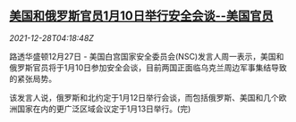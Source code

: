 <!--1640665862000-->
[美国和俄罗斯官员1月10日举行安全会谈--美国官员](https://cn.reuters.com/article/usa-russia-1227-mon-idCNKBS2J706R)
------

<div><i>2021-12-28T04:18:48Z</i></div><p>路透华盛顿12月27日 - 美国白宫国家安全委员会(NSC)发言人周一表示，美国和俄罗斯官员将于1月10日参加安全会谈，目前两国正面临乌克兰周边军事集结导致的紧张局势。</p><p>该发言人说，俄罗斯和北约定于1月12日举行会谈，而包括俄罗斯、美国和几个欧洲国家在内的更广泛区域会议定于1月13日举行。(完)</p>

